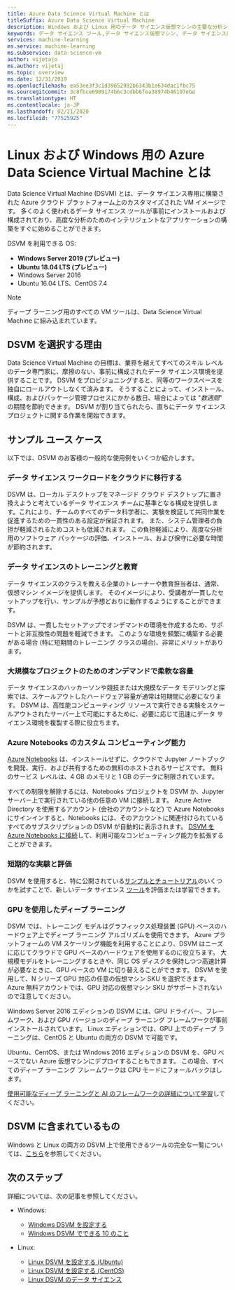 ```yaml
---
title: Azure Data Science Virtual Machine とは
titleSuffix: Azure Data Science Virtual Machine
description: Windows および Linux 用のデータ サイエンス仮想マシンの主要な分析シナリオとコンポーネント。
keywords: データ サイエンス ツール,データ サイエンス仮想マシン, データ サイエンス用ツール, linux データ サイエンス
services: machine-learning
ms.service: machine-learning
ms.subservice: data-science-vm
author: vijetajo
ms.author: vijetaj
ms.topic: overview
ms.date: 12/31/2019
ms.openlocfilehash: ea53ee3f3c1d39652982b6343b1e634dac1fbc75
ms.sourcegitcommit: 3c8fbce6989174b6c3cdbb6fea38974b46197ebe
ms.translationtype: HT
ms.contentlocale: ja-JP
ms.lasthandoff: 02/21/2020
ms.locfileid: "77525925"
---
```

# <a name="what-is-the-azure-data-science-virtual-machine-for-linux-and-windows"></a>Linux および Windows 用の Azure Data Science Virtual Machine とは

Data Science Virtual Machine (DSVM) とは、データ サイエンス専用に構築された Azure クラウド プラットフォーム上のカスタマイズされた VM イメージです。 多くのよく使われるデータ サイエンス ツールが事前にインストールおよび構成されており、高度な分析のためのインテリジェントなアプリケーションの構築をすぐに始めることができます。 

DSVM を利用できる OS:
+ **Windows Server 2019 (プレビュー)**
+ **Ubuntu 18.04 LTS (プレビュー)**
+ Windows Server 2016
+ Ubuntu 16.04 LTS、CentOS 7.4


> [!NOTE]
> ディープ ラーニング用のすべての VM ツールは、Data Science Virtual Machine に組み込まれています。 


## <a name="why-choose-the-dsvm"></a>DSVM を選択する理由
Data Science Virtual Machine の目標は、業界を越えてすべてのスキル レベルのデータ専門家に、摩擦のない、事前に構成されたデータ サイエンス環境を提供することです。 DSVM をプロビジョニングすると、同等のワークスペースを独自にロールアウトしなくて済みます。 そうすることによって、インストール、構成、およびパッケージ管理プロセスにかかる数日、場合によっては "_数週間_" の期間を節約できます。 DSVM が割り当てられたら、直ちにデータ サイエンス プロジェクトに関する作業を開始できます。

## <a name="sample-use-cases"></a>サンプル ユース ケース

以下では、DSVM のお客様の一般的な使用例をいくつか紹介します。

### <a name="moving-data-science-workloads-to-the-cloud"></a>データ サイエンス ワークロードをクラウドに移行する

DSVM は、ローカル デスクトップをマネージド クラウド デスクトップに置き換えようと考えているデータ サイエンス チームに基準となる構成を提供します。これにより、チームのすべてのデータ科学者に、実験を検証して共同作業を促進するための一貫性のある設定が保証されます。 また、システム管理者の負担が軽減されるためコストも低減されます。 この負担軽減により、高度な分析用のソフトウェア パッケージの評価、インストール、および保守に必要な時間が節約されます。

### <a name="data-science-training-and-education"></a>データ サイエンスのトレーニングと教育
データ サイエンスのクラスを教える企業のトレーナーや教育担当者は、通常、仮想マシン イメージを提供します。 そのイメージにより、受講者が一貫したセットアップを行い、サンプルが予想どおりに動作するようにすることができます。 

DSVM は、一貫したセットアップでオンデマンドの環境を作成するため、サポートと非互換性の問題を軽減できます。 このような環境を頻繁に構築する必要がある場合 (特に短期間のトレーニング クラスの場合)、非常にメリットがあります。

### <a name="on-demand-elastic-capacity-for-large-scale-projects"></a>大規模なプロジェクトのためのオンデマンドで柔軟な容量
データ サイエンスのハッカーソンや競技または大規模なデータ モデリングと探索では、スケールアウトしたハードウェア容量が通常は短期間に必要になります。 DSVM は、高性能コンピューティング リソースで実行できる実験をスケールアウトされたサーバー上で可能にするために、必要に応じて迅速にデータ サイエンス環境を複製する際に役立ちます。

### <a name="custom-compute-power-for-azure-notebooks"></a>Azure Notebooks のカスタム コンピューティング能力
[Azure Notebooks](../../notebooks/azure-notebooks-overview.md) は、インストールせずに、クラウドで Jupyter ノートブックを開発、実行、および共有するための無料のホストされるサービスです。 無料のサービス レベルは、4 GB のメモリと 1 GB のデータに制限されています。 

すべての制限を解除するには、Notebooks プロジェクトを DSVM か、Jupyter サーバー上で実行されている他の任意の VM に接続します。 Azure Active Directory を使用するアカウント (会社のアカウントなど) で Azure Notebooks にサインインすると、Notebooks には、そのアカウントに関連付けられているすべてのサブスクリプションの DSVM が自動的に表示されます。 [DSVM を Azure Notebooks に接続](../../notebooks/configure-manage-azure-notebooks-projects.md#compute-tier)して、利用可能なコンピューティング能力を拡張することができます。

### <a name="short-term-experimentation-and-evaluation"></a>短期的な実験と評価
DSVM を使用すると、特に公開されている[サンプルとチュートリアル](./dsvm-samples-and-walkthroughs.md)のいくつかを試すことで、新しいデータ サイエンス [ツール](./tools-included.md)を評価または学習できます。


### <a name="deep-learning-with-gpus"></a>GPU を使用したディープ ラーニング
DSVM では、トレーニング モデルはグラフィックス処理装置 (GPU) ベースのハードウェア上でディープ ラーニング アルゴリズムを使用できます。 Azure プラットフォームの VM スケーリング機能を利用することにより、DSVM はニーズに応じてクラウドで GPU ベースのハードウェアを使用するのに役立ちます。 大規模モデルをトレーニングするときや、同じ OS ディスクを保持しつつ高速計算が必要なときに、GPU ベースの VM に切り替えることができます。 DSVM を使用して、N シリーズ GPU 対応の任意の仮想マシン SKU を選択できます。 Azure 無料アカウントでは、GPU 対応の仮想マシン SKU がサポートされないので注意してください。

Windows Server 2016 エディションの DSVM には、GPU ドライバー、フレームワーク、および GPU バージョンのディープ ラーニング フレームワークが事前インストールされています。 Linux エディションでは、GPU 上でのディープ ラーニングは、CentOS と Ubuntu の両方の DSVM で可能です。 

Ubuntu、CentOS、または Windows 2016 エディションの DSVM を、GPU ベースでない Azure 仮想マシンにデプロイすることもできます。 この場合、すべてのディープ ラーニング フレームワークは CPU モードにフォールバックはします。
 
[使用可能なディープ ラーニングと AI のフレームワークの詳細について学習](dsvm-tools-deep-learning-frameworks.md)してください。

<a name="included"></a>

## <a name="whats-included-on-the-dsvm"></a>DSVM に含まれているもの

Windows と Linux の両方の DSVM 上で使用できるツールの完全な一覧については、[こちら](tools-included.md)を参照してください。

## <a name="next-steps"></a>次のステップ

詳細については、次の記事を参照してください。

+ Windows:
  + [Windows DSVM を設定する](provision-vm.md)
  + [Windows DSVM でできる 10 のこと](vm-do-ten-things.md)

+ Linux:
  + [Linux DSVM を設定する (Ubuntu)](dsvm-ubuntu-intro.md)
  + [Linux DSVM を設定する (CentOS)](linux-dsvm-intro.md)
  + [Linux DSVM のデータ サイエンス](linux-dsvm-walkthrough.md)
